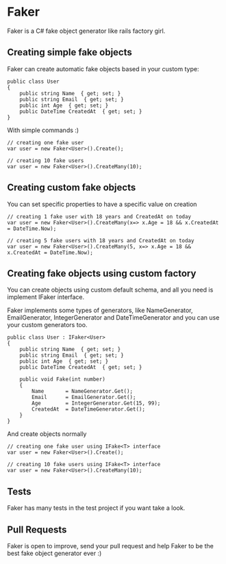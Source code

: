 # Faker
Faker is a C# fake object generator like rails factory girl.

## Creating simple fake objects
Faker can create automatic fake objects based in your custom type:

```
public class User
{
    public string Name  { get; set; }
    public string Email  { get; set; }
    public int Age  { get; set; }
    public DateTime CreatedAt  { get; set; }
}
```

With simple commands :)

```
// creating one fake user
var user = new Faker<User>().Create();

// creating 10 fake users
var user = new Faker<User>().CreateMany(10);
```
## Creating custom fake objects
You can set specific properties to have a specific value on creation
```
// creating 1 fake user with 18 years and CreatedAt on today
var user = new Faker<User>().CreateMany(x=> x.Age = 18 && x.CreatedAt = DateTime.Now);

// creating 5 fake users with 18 years and CreatedAt on today
var user = new Faker<User>().CreateMany(5, x=> x.Age = 18 && x.CreatedAt = DateTime.Now);
```

## Creating fake objects using custom factory
You can create objects using custom default schema, and all you need is implement IFaker<T> interface.

Faker implements some types of generators, like NameGenerator, EmailGenerator, IntegerGenerator and DateTimeGenerator and you can use your custom generators too.

```
public class User : IFaker<User>
{
    public string Name  { get; set; }
    public string Email  { get; set; }
    public int Age  { get; set; }
    public DateTime CreatedAt  { get; set; }

    public void Fake(int number)
    {
        Name       = NameGenerator.Get();
        Email      = EmailGenerator.Get();
        Age        = IntegerGenerator.Get(15, 99);
        CreatedAt  = DateTimeGenerator.Get();
    }
}
```
And create objects normally

```
// creating one fake user using IFake<T> interface
var user = new Faker<User>().Create();

// creating 10 fake users using IFake<T> interface
var user = new Faker<User>().CreateMany(10);
```

## Tests

Faker has many tests in the test project if you want take a look.

## Pull Requests

Faker is open to improve, send your pull request and help Faker to be the best fake object generator ever :)